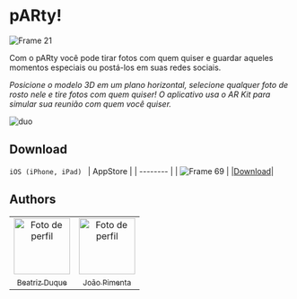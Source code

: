 # pARty!

![Frame 21](https://user-images.githubusercontent.com/53840501/180856809-174a6487-c12e-458a-86a8-b0f3950c7b00.png)

Com o pARty você pode tirar fotos com quem quiser e guardar aqueles momentos especiais ou postá-los em suas redes sociais.

*Posicione o modelo 3D em um plano horizontal, selecione qualquer foto de rosto nele e tire fotos com quem quiser! O aplicativo usa o AR Kit para simular sua reunião com quem você quiser.*

![duo](https://user-images.githubusercontent.com/53840501/180857001-f1a01697-7b19-40f2-b8c6-b91e5af11909.png)

## Download
```iOS (iPhone, iPad) ```
| AppStore | 
| -------- |
| ![Frame 69](https://user-images.githubusercontent.com/53840501/162065740-19fb6162-0956-4b19-b5ea-e10d4277995b.png) |
|[Download](https://apps.apple.com/us/app/party-my-ar-meet/id1628368572)|

## Authors
 <table>
   <tr>
     <td align="center">
       <a href="https://github.com/biaduque">
         <img src="https://avatars.githubusercontent.com/u/53840501?v=4" height="auto" width="100" style="corner-radius:50%" alt="Foto de perfil"/<br>
         <sub>
           <br> Beatriz Duque </br>
         </sub>
       </a>
     </td>
     <td align="center">
       <a href="https://github.com/JoaoVictorPimenta">
         <img src="https://avatars.githubusercontent.com/u/83611462?v=4" height="auto" width="100" style="corner-radius:50%" alt="Foto de perfil"/<br>
         <sub>
           <br> João Pimenta </br>
         </sub>
       </a>
     </td>
    </tr>
 </table>
